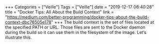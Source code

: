 +++
Categories = ["Veille"]
Tags = ["Veille"]
date = "2019-12-17 06:40:28"
title = "Docker Tips: All About the Build Context"
link = "https://medium.com/better-programming/docker-tips-about-the-build-context-dbc76505e178"
+++
The build context is the set of files located at the specified PATH or URL. Those files are sent to the Docker daemon during the build so it can use them in the filesystem of the image. Let’s illustrate this.